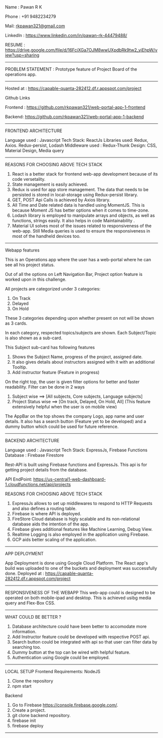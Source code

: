 Name :  Pawan R K

Phone : +91 9482234279

Mail: rkpawan321@gmail.com

LinkedIn : https://www.linkedin.com/in/pawan-rk-44479488/

RESUME : https://drive.google.com/file/d/16FciXGa7OJM8wwUXpdbRk9tw2_yiEhpW/view?usp=sharing

*******************************************************************************************************************

PROBLEM STATEMENT :  Prototype feature of Project Board  of the operations app.

*******************************************************************************************************************

Hosted at : https://capable-quanta-282412.df.r.appspot.com/project

Github Links

Frontend : https://github.com/rkpawan321/web-portal-app-1-frontend

Backend: https://github.com/rkpawan321/web-portal-app-1-backend


*******************************************************************************************************************

FRONTEND ARCHITECTURE

Language used : Javascript
Tech Stack: ReactJs
Libraries used:  Redux, Axios. Redux-persist, Lodash
Middleware used : Redux-Thunk
Design: CSS, Material Design, Media query

*******************************************************************************************************************

REASONS FOR CHOOSING ABOVE TECH STACK
1) React is a better stack for frontend web-app development because of its code versetality.
2) State management is easily achieved.
3) Redux is used for app store management. The data that needs to be persisted is stored in local-storage using Redux-persist library.
4) GET, POST Api Calls is achieved by Axios library.
5) All Time and Date related data is handled using MomentJS. This is because Moment JS has better options when it comes to time-zone.
6) Lodash library is employed to manipulate arrays and objects, as well as functions, strings easily. It also helps in code Maintainability .
7) Material UI solves most of the issues related to responsiveness of the web-app. Still Media queries is used to ensure the responsiveness in most of the handheld devices too.

*******************************************************************************************************************

Webapp features

This is an Operations app where the user has a web-portal where he can see all his project status.

Out of all the options on Left Navigation Bar, Project option feature is worked upon in this challenge.

All projects are categorized under 3 categories:
1) On Track
2) Delayed
3) On Hold

These 3 categories depending upon whether present on not will be shown as 3 cards.

In each category, respected topics/subjects are shown.
Each Subject/Topic is also shown as a sub-card.

This Subject sub-card has following features
1) Shows the Subject Name, progress of the project, assigned date.
2) It also gives details about instructors assigned with it with an additional Tooltip.
3) Add instructor feature (Feature in progress)


On the right top, the user is given filter options for better and faster readability.
Filter can be done in 2 ways
1) Subject wise ==> [All subjects, Core subjects, Language subjects]
2) Project Status wise ==> [On track, Delayed, On Hold, All]     (This feature extensively helpful when the user is on mobile view)

The AppBar on the top shows the company Logo, app name and user details.
It also has a search button (Feature yet to be developed) and a dummy button which could be used for future reference.

*******************************************************************************************************************

BACKEND ARCHITECTURE

Language used : Javascript
Tech Stack: ExpressJs, Firebase Functions
Database : Firebase Firestore

Rest-API is built using Firebase functions and ExpressJs.
This api is for getting project details from the database.

API EndPoint: https://us-central1-web-dashboard-1.cloudfunctions.net/api/projects


REASONS FOR CHOOSING ABOVE TECH STACK
1) ExpressJs allows to set up middlewares to respond to HTTP Requests and also defines a routing table.
2) Firebase is where API is deployed.
3) FireStore Cloud database is higly scalable and its non-relational database aids the intention of the app.
4) Firebase gives additional features like Machine Learning, Debug View.
5) Realtime Logging is also employed in the application using Firebase.
6) GCP aids better scaling of the application.

*******************************************************************************************************************

APP DEPLOYMENT

App Deployment is done using Google Cloud Platform.
The React app's build was uploaded to one of the buckets and deployment was successfully done.
Deployed at : https://capable-quanta-282412.df.r.appspot.com/project

*******************************************************************************************************************

RESPONSIVENESS OF THE WEBAPP
This web-app could is designed to be operated on both mobile-ipad and desktop.
This is achieved usibg media query and Flex-Box CSS.

*******************************************************************************************************************

WHAT COULD BE BETTER ?

1) Database architecture could have been better to accomodate more information.
2) Add Instructor feature could be developed with respective POST api.
3) Search button could be integrated with api so that user can filter data by searching too.
4)  Dummy button at the top can be wired with helpful feature.
5) Authentication using Google could be employed.


**************************************************************************************************************

LOCAL SETUP
Frontend
Requirements: NodeJS
1) Clone the repository
2) npm start

Backend
1) Go to Firebase https://console.firebase.google.com/.
2) Create a project.
3) git clone backend repository.
4) firebase init
4) firebase deploy

*********************************************************************************************************












